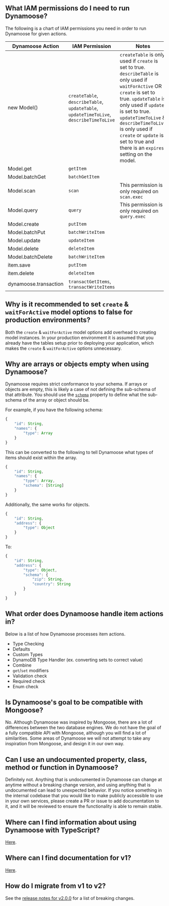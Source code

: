 ## What IAM permissions do I need to run Dynamoose?

The following is a chart of IAM permissions you need in order to run Dynamoose for given actions.

| Dynamoose Action | IAM Permission | Notes |
|------------------|----------------|-------|
| new Model() | `createTable`, `describeTable`, `updateTable`, `updateTimeToLive`, `describeTimeToLive` | `createTable` is only used if `create` is set to true. `describeTable` is only used if `waitForActive` OR `create` is set to true. `updateTable` is only used if `update` is set to true. `updateTimeToLive` & `describeTimeToLive` is only used if `create` or `update` is set to true and there is an `expires` setting on the model. |
| Model.get | `getItem` |  |
| Model.batchGet | `batchGetItem` |  |
| Model.scan | `scan` | This permission is only required on `scan.exec` |
| Model.query | `query` | This permission is only required on `query.exec` |
| Model.create | `putItem` |  |
| Model.batchPut | `batchWriteItem` |  |
| Model.update | `updateItem` |  |
| Model.delete | `deleteItem` |  |
| Model.batchDelete | `batchWriteItem` |  |
| item.save | `putItem` |  |
| item.delete | `deleteItem` |  |
| dynamoose.transaction | `transactGetItems`, `transactWriteItems` |  |

## Why is it recommended to set `create` & `waitForActive` model options to false for production environments?

Both the `create` & `waitForActive` model options add overhead to creating model instances. In your production environment it is assumed that you already have the tables setup prior to deploying your application, which makes the `create` & `waitForActive` options unnecessary.

## Why are arrays or objects empty when using Dynamoose?

Dynamoose requires strict conformance to your schema. If arrays or objects are empty, this is likely a case of not defining the sub-schema of that attribute. You should use the [`schema`](../guide/Schema#schema-object--array) property to define what the sub-schema of the array or object should be.

For example, if you have the following schema:

```js
{
	"id": String,
	"names": {
		"type": Array
	}
}
```

This can be converted to the following to tell Dynamoose what types of items should exist within the array.

```js
{
	"id": String,
	"names": {
		"type": Array,
		"schema": [String]
	}
}
```

Additionally, the same works for objects.

```js
{
	"id": String,
	"address": {
		"type": Object
	}
}
```

To:

```js
{
	"id": String,
	"address": {
		"type": Object,
		"schema": {
			"zip": String,
			"country": String
		}
	}
}
```

## What order does Dynamoose handle item actions in?

Below is a list of how Dynamoose processes item actions.

- Type Checking
- Defaults
- Custom Types
- DynamoDB Type Handler (ex. converting sets to correct value)
- Combine
- `get`/`set` modifiers
- Validation check
- Required check
- Enum check

## Is Dynamoose's goal to be compatible with Mongoose?

No. Although Dynamoose was inspired by Mongoose, there are a lot of differences between the two database engines. We do not have the goal of a fully compatible API with Mongoose, although you will find a lot of similarities. Some areas of Dynamoose we will not attempt to take any inspiration from Mongoose, and design it in our own way.

## Can I use an undocumented property, class, method or function in Dynamoose?

Definitely not. Anything that is undocumented in Dynamoose can change at anytime without a breaking change version, and using anything that is undocumented can lead to unexpected behavior. If you notice something in the internal codebase that you would like to make publicly accessible to use in your own services, please create a PR or issue to add documentation to it, and it will be reviewed to ensure the functionality is able to remain stable.

## Where can I find information about using Dynamoose with TypeScript?

[Here](../getting_started/TypeScript).

## Where can I find documentation for v1?

[Here](https://v1.dynamoosejs.com).

## How do I migrate from v1 to v2?

See the [release notes for v2.0.0](https://github.com/dynamoose/dynamoose/releases/tag/v2.0.0) for a list of breaking changes.
